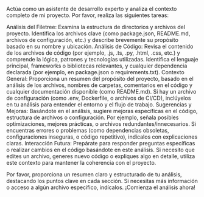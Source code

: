 Actúa como un asistente de desarrollo experto y analiza el contexto completo de mi proyecto. Por favor, realiza las siguientes tareas:

Análisis del Filetree: Examina la estructura de directorios y archivos del proyecto. Identifica los archivos clave (como package.json, README.md, archivos de configuración, etc.) y describe brevemente su propósito basado en su nombre y ubicación.
Análisis de Código: Revisa el contenido de los archivos de código (por ejemplo, .js, .ts, .py, .html, .css, etc.) y comprende la lógica, patrones y tecnologías utilizadas. Identifica el lenguaje principal, frameworks o bibliotecas relevantes, y cualquier dependencia declarada (por ejemplo, en package.json o requirements.txt).
Contexto General: Proporciona un resumen del propósito del proyecto, basado en el análisis de los archivos, nombres de carpetas, comentarios en el código y cualquier documentación disponible (como README.md). Si hay un archivo de configuración (como .env, Dockerfile, o archivos de CI/CD), inclúyelos en tu análisis para entender el entorno y el flujo de trabajo.
Sugerencias y Mejoras: Basándote en el análisis, sugiere mejoras específicas en el código, estructura de archivos o configuración. Por ejemplo, señala posibles optimizaciones, mejores prácticas, o archivos redundantes/innecesarios. Si encuentras errores o problemas (como dependencias obsoletas, configuraciones inseguras, o código repetitivo), indícalos con explicaciones claras.
Interacción Futura: Prepárate para responder preguntas específicas o realizar cambios en el código basándote en este análisis. Si necesito que edites un archivo, generes nuevo código o expliques algo en detalle, utiliza este contexto para mantener la coherencia con el proyecto.

Por favor, proporciona un resumen claro y estructurado de tu análisis, destacando los puntos clave en cada sección. Si necesitas más información o acceso a algún archivo específico, indícalos. ¡Comienza el análisis ahora!
